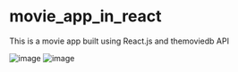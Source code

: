 # movie_app_in_react
This is a movie app built using React.js and themoviedb API


![image](https://github.com/denisa110/movie_app_in_react/assets/113201109/500d3c7d-322c-4fd8-a5d0-bd1e590342b3)
![image](https://github.com/denisa110/movie_app_in_react/assets/113201109/44056f41-d8ae-4053-84ab-836694784fef)
